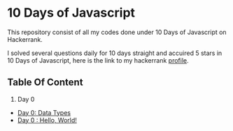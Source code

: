 # 10 Days of Javascript
This repository consist of all my codes done under 10 Days of Javascript on Hackerrank.

I solved several questions daily for 10 days straight and accuired 5 stars in 10 Days of Javascript, here is the link to my hackerrank [profile](https://www.hackerrank.com/ayujain_728).

## Table Of Content
1. Day 0
  - [Day 0: Data Types](https://github.com/jainayu/10-Days-of-Javascript/blob/master/Day%200/Day%200:DataTypes.js)
  - [Day 0 : Hello, World!](https://github.com/jainayu/10-Days-of-Javascript/blob/master/Day%200/Day0:Hello%2CWorld!.js)


